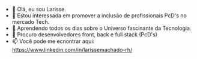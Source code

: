 - 👋 Olá, eu sou Larisse.
- 👀 Estou interessada em promover a inclusão de profissionais PcD's no mercado Tech.
- 🌱 Aprendendo todos os dias sobre o Universo fascinante da Tecnologia.
- 💞️ Procuro desenvolvedores front, back e full stack (PcD's)
- 📫 Você pode me ecnontrar aqui: https://www.linkedin.com/in/larissemachado-rh/

<!---
larissemac/larissemac is a ✨ special ✨ repository because its `README.md` (this file) appears on your GitHub profile.
You can click the Preview link to take a look at your changes.
--->
